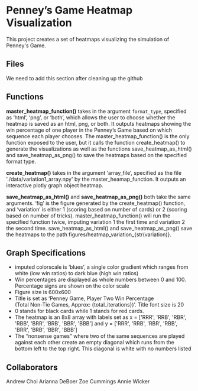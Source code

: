 # Penney’s Game Heatmap Visualization

This project creates a set of heatmaps visualizing the simulation of Penney's Game. 

## Files

We need to add this section after cleaning up the github

## Functions

**master_heatmap_function()** takes in the argument `format_type`, specified as ‘html’, ‘png’, or ‘both’, which allows the user to choose whether the heatmap is saved as an html, png, or both. It outputs heatmaps showing the win percentage of one player in the Penney’s Game based on which sequence each player chooses. The master_heatmap_function() is the only function exposed to the user, but it calls the function create_heatmap() to generate the visualizations as well as the functions save_heatmap_as_html() and save_heatmap_as_png() to save the heatmaps based on the specified format type.

**create_heatmap()** takes in the argument ‘array_file’, specified as the file './data/variation1_array.npy' by the master_heamap_function. It outputs an interactive plotly graph object heatmap.

**save_heatmap_as_html()** and **save_heatmap_as_png()** both take the same arguments. ‘fig’ is the figure generated by the create_heatmap() function, and ‘variation’ is either 1 (scoring based on number of cards) or 2 (scoring based on number of tricks). master_heatmap_function() will run the specified function twice, imputing variation 1 the first time and variation 2 the second time. save_heatmap_as_html() and save_heatmap_as_png() save the heatmaps to the path figures/heatmap_variation_{str(variation)}.

## Graph Specifications

- imputed colorscale is ‘blues’, a single color gradient which ranges from white (low win ratios) to dark blue (high win ratios)
- Win percentages are displayed as whole numbers between 0 and 100. Percentage signs are shown on the color scale
- Figure size is 600x600
- Title is set as ‘Penney Game, Player Two Win Percentage<br> (Total Non-Tie Games, Approx: {total_iterations})’. Title font size is 20
- 0 stands for black cards while 1 stands for red cards. 
- The heatmap is an 8x8 array with labels set as x = ['RRR', 'RRB', 'RBR', 'RBB', 'BRR', 'BRB', 'BBR', 'BBB'] and y = ['RRR', 'RRB', 'RBR', 'RBB', 'BRR', 'BRB', 'BBR', 'BBB']
- The “nonsense games” where two of the same sequences are played against each other create an empty diagonal which runs from the bottom left to the top right. This diagonal is white with no numbers listed

## Collaborators

Andrew Choi
Arianna DeBoer
Zoe Cummings
Annie Wicker

